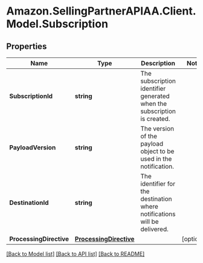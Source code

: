 # Amazon.SellingPartnerAPIAA.Client.Model.Subscription
## Properties

Name | Type | Description | Notes
------------ | ------------- | ------------- | -------------
**SubscriptionId** | **string** | The subscription identifier generated when the subscription is created. | 
**PayloadVersion** | **string** | The version of the payload object to be used in the notification. | 
**DestinationId** | **string** | The identifier for the destination where notifications will be delivered. | 
**ProcessingDirective** | [**ProcessingDirective**](ProcessingDirective.md) |  | [optional] 

[[Back to Model list]](../README.md#documentation-for-models) [[Back to API list]](../README.md#documentation-for-api-endpoints) [[Back to README]](../README.md)

